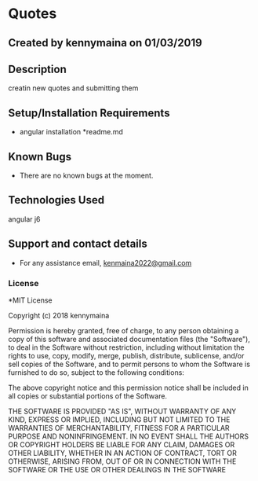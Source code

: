 # Quotes
## Created by **kennymaina on 01/03/2019**
## Description
creatin new quotes and submitting them
## Setup/Installation Requirements
* angular installation
*readme.md
## Known Bugs
* There are no known bugs at the moment. 
## Technologies Used
 angular j6
## Support and contact details
* For any assistance email, kenmaina2022@gmail.com
### License
*MIT License

Copyright (c) 2018 kennymaina

Permission is hereby granted, free of charge, to any person obtaining a copy
of this software and associated documentation files (the "Software"), to deal
in the Software without restriction, including without limitation the rights
to use, copy, modify, merge, publish, distribute, sublicense, and/or sell
copies of the Software, and to permit persons to whom the Software is
furnished to do so, subject to the following conditions:

The above copyright notice and this permission notice shall be included in all
copies or substantial portions of the Software.

THE SOFTWARE IS PROVIDED "AS IS", WITHOUT WARRANTY OF ANY KIND, EXPRESS OR
IMPLIED, INCLUDING BUT NOT LIMITED TO THE WARRANTIES OF MERCHANTABILITY,
FITNESS FOR A PARTICULAR PURPOSE AND NONINFRINGEMENT. IN NO EVENT SHALL THE
AUTHORS OR COPYRIGHT HOLDERS BE LIABLE FOR ANY CLAIM, DAMAGES OR OTHER
LIABILITY, WHETHER IN AN ACTION OF CONTRACT, TORT OR OTHERWISE, ARISING FROM,
OUT OF OR IN CONNECTION WITH THE SOFTWARE OR THE USE OR OTHER DEALINGS IN THE
SOFTWARE
  
